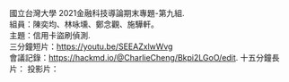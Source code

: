 國立台灣大學 2021金融科技導論期末專題-第九組.  
組員：陳奕均、林咏壎、鄭念觀、施驊軒。  
主題：信用卡盜刷偵測.   
三分鐘短片：<https://youtu.be/SEEAZxlwWvg>  
會議記錄：<https://hackmd.io/@CharlieCheng/Bkpi2LGoO/edit>. 
十五分鐘長片：
投影片：
